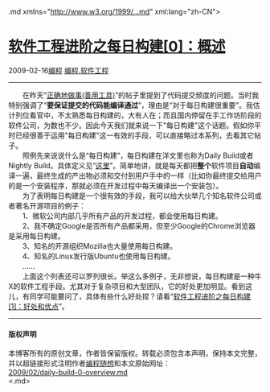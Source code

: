 <!DOCTYPE.md>
.md xmlns="http://www.w3.org/1999/...md" xml:lang="zh-CN">
<head>
<meta http-equiv="Content-Type" content="text.md; charset=utf-8" />
<meta name="generator" content="Python script by program.think@gmail.com" />
<meta name="provider" content="program-think.blogspot.com" />
<link type="text/css" rel="stylesheet" href="../../css/program-think.css" />
<title>软件工程进阶之每日构建[0]：概述 - 编程随想的博客</title>
</head>
<body>
<div id="main" style="width:100%;">
<h1><a href="../../index.md" title="回到首页">软件工程进阶之每日构建[0]：概述</a></h1>
<div class="post-info"><span class="date-header">2009-02-16</span><a href="../../tags/E7BC96E7A88B.md" class="tag">编程</a> <a href="../../tags/E7BC96E7A88B.E8BDAFE4BBB6E5B7A5E7A88B.md" class="tag">编程.软件工程</a> </div>
<hr>
<div class="post">
　　在昨天“<a href="../../2009/02/6.md">正确地做事(善用工具)</a>”的帖子里提到了代码提交频度的问题。当时我特别强调了“<b>要保证提交的代码能编译通过</b>”，理由是“对于每日构建很重要”。我估计列位看官中，不太熟悉每日构建的，大有人在；而且国内停留在手工作坊阶段的软件公司，为数也不少。因此今天我们就来说一下"每日构建"这个话题。假如你平时已经很善于运用"每日构建"这一有效的手段，可以直接略过本系列，去看其它帖子。<!--program-think--><br />　　照例先来说说什么是“每日构建”，每日构建在洋文里也称为Daily Build或者Nightly Build。具体定义见“<a href="http://en.wikipedia.org/wiki/Daily_build" target="_blank" rel="nofollow">这里</a>”。简单地讲，就是每天都把<b>整个</b>软件项目<b>自动</b>编译一遍，最终生成的产出物必须和交付到用户手中的一样（比如你最终提交给用户的是一个安装程序，那就必须在开发过程中每天编译出一个安装包）。<br />　　为了表明每日构建是一个很有效的手段，我可以给大伙举几个知名软件公司或者著名开源项目的例子：<br />　　1、微软公司内部几乎所有产品的开发过程，都会使用每日构建。<br />　　2、我不确定Google是否所有产品都采用，但至少Google的Chrome浏览器是采用每日构建。<br />　　3、知名的开源组织Mozilla也大量使用每日构建。<br />　　4、知名的Linux发行版Ubuntu也使用每日构建。<br />　　......<br />　　上面这个列表还可以罗列很长。举这么多例子，无非想说，每日构建是一种牛X的软件工程手段。尤其对于复杂项目和大型团队，它的好处更加明显。看到这儿，有同学可能要问了，具体有些什么好处捏？请看“<a href="../../2009/02/daily-build-1-advantage.md">软件工程进阶之每日构建[1]：好处和优点</a>”。<div class="blogger-post-footer">
</div>
<hr>
<div class="copyright">
<h4>版权声明</h4>
本博客所有的原创文章，作者皆保留版权。转载必须包含本声明，保持本文完整，并以超链接形式注明作者<a href="mailto:program.think@gmail.com">编程随想</a>和本文原始网址：<br>
<a href="2009/02/daily-build-0-overview.md">2009/02/daily-build-0-overview.md</a>
</div>
</div>
</body>
<.md>
